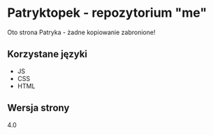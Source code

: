 # Patryktopek - repozytorium "me"

Oto strona Patryka - żadne kopiowanie zabronione!

## Korzystane języki

-   JS
-   CSS
-   HTML

## Wersja strony

4.0
